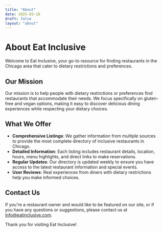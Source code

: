 ```yaml
---
title: "About"
date: 2025-03-16
draft: false
layout: "about"
---
```


# About Eat Inclusive

Welcome to Eat Inclusive, your go-to resource for finding restaurants in the Chicago area that cater to dietary restrictions and preferences.

## Our Mission

Our mission is to help people with dietary restrictions or preferences find restaurants that accommodate their needs. We focus specifically on gluten-free and vegan options, making it easy to discover delicious dining experiences while respecting your dietary choices.

## What We Offer

- **Comprehensive Listings**: We gather information from multiple sources to provide the most complete directory of inclusive restaurants in Chicago.
- **Detailed Information**: Each listing includes restaurant details, location, hours, menu highlights, and direct links to make reservations.
- **Regular Updates**: Our directory is updated weekly to ensure you have access to the latest restaurant information and special events.
- **User Reviews**: Real experiences from diners with dietary restrictions help you make informed choices.

## Contact Us

If you're a restaurant owner and would like to be featured on our site, or if you have any questions or suggestions, please contact us at info@eatinclusive.com.

Thank you for visiting Eat Inclusive!
